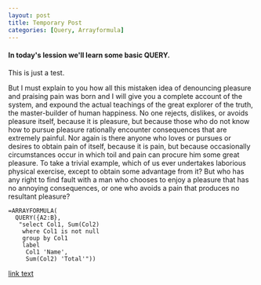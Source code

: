 ```yaml
---
layout: post
title: Temporary Post
categories: [Query, Arrayformula]
---
```


#### In today's lession we'll learn some basic QUERY.

This is just a test.

But I must explain to you how all this mistaken idea of denouncing pleasure and praising pain was born and I will give you a complete account of the system, and expound the actual teachings of the great explorer of the truth, the master-builder of human happiness. No one rejects, dislikes, or avoids pleasure itself, because it is pleasure, but because those who do not know how to pursue pleasure rationally encounter consequences that are extremely painful. Nor again is there anyone who loves or pursues or desires to obtain pain of itself, because it is pain, but because occasionally circumstances occur in which toil and pain can procure him some great pleasure. To take a trivial example, which of us ever undertakes laborious physical exercise, except to obtain some advantage from it? But who has any right to find fault with a man who chooses to enjoy a pleasure that has no annoying consequences, or one who avoids a pain that produces no resultant pleasure?

<!--more-->

    =ARRAYFORMULA(
      QUERY({A2:B},
       "select Col1, Sum(Col2)
        where Col1 is not null
        group by Col1
        label
         Col1 'Name',
         Sum(Col2) 'Total'"))

[link text](https://google.com)
